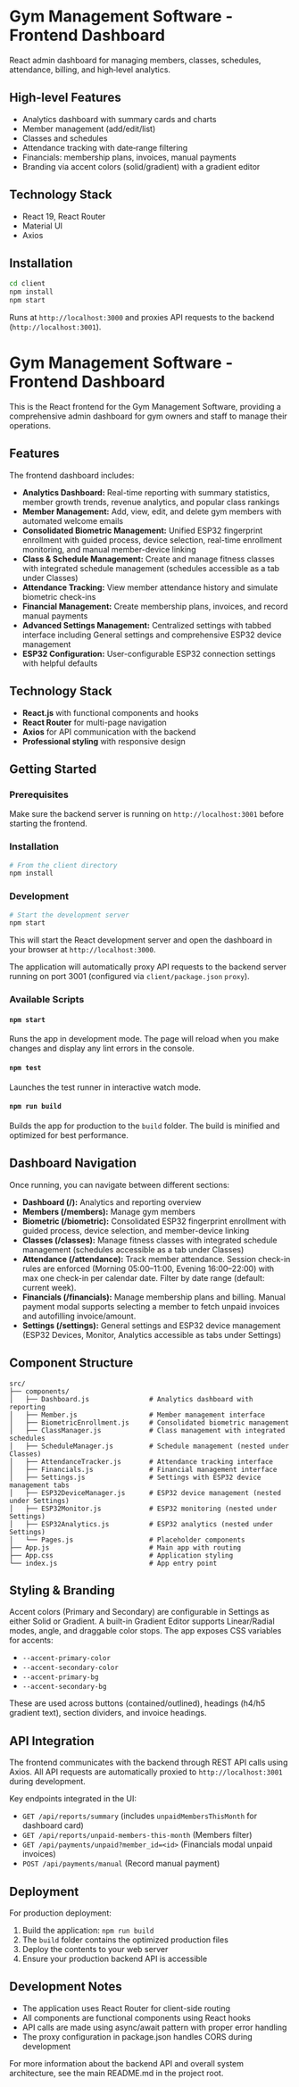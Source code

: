 # Gym Management Software - Frontend Dashboard

React admin dashboard for managing members, classes, schedules, attendance, billing, and high‑level analytics.

## High‑level Features

- Analytics dashboard with summary cards and charts
- Member management (add/edit/list)
- Classes and schedules
- Attendance tracking with date‑range filtering
- Financials: membership plans, invoices, manual payments
- Branding via accent colors (solid/gradient) with a gradient editor

## Technology Stack

- React 19, React Router
- Material UI
- Axios

## Installation

```bash
cd client
npm install
npm start
```

Runs at `http://localhost:3000` and proxies API requests to the backend (`http://localhost:3001`).

# Gym Management Software - Frontend Dashboard

This is the React frontend for the Gym Management Software, providing a comprehensive admin dashboard for gym owners and staff to manage their operations.

## Features

The frontend dashboard includes:

- **Analytics Dashboard:** Real-time reporting with summary statistics, member growth trends, revenue analytics, and popular class rankings
- **Member Management:** Add, view, edit, and delete gym members with automated welcome emails
- **Consolidated Biometric Management:** Unified ESP32 fingerprint enrollment with guided process, device selection, real-time enrollment monitoring, and manual member-device linking
- **Class & Schedule Management:** Create and manage fitness classes with integrated schedule management (schedules accessible as a tab under Classes)
- **Attendance Tracking:** View member attendance history and simulate biometric check-ins
- **Financial Management:** Create membership plans, invoices, and record manual payments
- **Advanced Settings Management:** Centralized settings with tabbed interface including General settings and comprehensive ESP32 device management
- **ESP32 Configuration:** User-configurable ESP32 connection settings with helpful defaults

## Technology Stack

- **React.js** with functional components and hooks
- **React Router** for multi-page navigation
- **Axios** for API communication with the backend
- **Professional styling** with responsive design

## Getting Started

### Prerequisites

Make sure the backend server is running on `http://localhost:3001` before starting the frontend.

### Installation

```bash
# From the client directory
npm install
```

### Development

```bash
# Start the development server
npm start
```

This will start the React development server and open the dashboard in your browser at `http://localhost:3000`.

The application will automatically proxy API requests to the backend server running on port 3001 (configured via `client/package.json` `proxy`).

### Available Scripts

#### `npm start`

Runs the app in development mode. The page will reload when you make changes and display any lint errors in the console.

#### `npm test`

Launches the test runner in interactive watch mode.

#### `npm run build`

Builds the app for production to the `build` folder. The build is minified and optimized for best performance.

## Dashboard Navigation

Once running, you can navigate between different sections:

- **Dashboard (/):** Analytics and reporting overview
- **Members (/members):** Manage gym members
- **Biometric (/biometric):** Consolidated ESP32 fingerprint enrollment with guided process, device selection, and member-device linking
- **Classes (/classes):** Manage fitness classes with integrated schedule management (schedules accessible as a tab under Classes)
- **Attendance (/attendance):** Track member attendance. Session check-in rules are enforced (Morning 05:00–11:00, Evening 16:00–22:00) with max one check-in per calendar date. Filter by date range (default: current week).
- **Financials (/financials):** Manage membership plans and billing. Manual payment modal supports selecting a member to fetch unpaid invoices and autofilling invoice/amount.
- **Settings (/settings):** General settings and ESP32 device management (ESP32 Devices, Monitor, Analytics accessible as tabs under Settings)

## Component Structure

```
src/
├── components/
│   ├── Dashboard.js               # Analytics dashboard with reporting
│   ├── Member.js                  # Member management interface
│   ├── BiometricEnrollment.js     # Consolidated biometric management
│   ├── ClassManager.js            # Class management with integrated schedules
│   ├── ScheduleManager.js         # Schedule management (nested under Classes)
│   ├── AttendanceTracker.js       # Attendance tracking interface
│   ├── Financials.js              # Financial management interface
│   ├── Settings.js                # Settings with ESP32 device management tabs
│   ├── ESP32DeviceManager.js      # ESP32 device management (nested under Settings)
│   ├── ESP32Monitor.js            # ESP32 monitoring (nested under Settings)
│   ├── ESP32Analytics.js          # ESP32 analytics (nested under Settings)
│   └── Pages.js                   # Placeholder components
├── App.js                         # Main app with routing
├── App.css                        # Application styling
└── index.js                       # App entry point
```

## Styling & Branding

Accent colors (Primary and Secondary) are configurable in Settings as either Solid or Gradient. A built-in Gradient Editor supports Linear/Radial modes, angle, and draggable color stops. The app exposes CSS variables for accents:

- `--accent-primary-color`
- `--accent-secondary-color`
- `--accent-primary-bg`
- `--accent-secondary-bg`

These are used across buttons (contained/outlined), headings (h4/h5 gradient text), section dividers, and invoice headings.

## API Integration

The frontend communicates with the backend through REST API calls using Axios. All API requests are automatically proxied to `http://localhost:3001` during development.

Key endpoints integrated in the UI:
- `GET /api/reports/summary` (includes `unpaidMembersThisMonth` for dashboard card)
- `GET /api/reports/unpaid-members-this-month` (Members filter)
- `GET /api/payments/unpaid?member_id=<id>` (Financials modal unpaid invoices)
- `POST /api/payments/manual` (Record manual payment)

## Deployment

For production deployment:

1. Build the application: `npm run build`
2. The `build` folder contains the optimized production files
3. Deploy the contents to your web server
4. Ensure your production backend API is accessible

## Development Notes

- The application uses React Router for client-side routing
- All components are functional components using React hooks
- API calls are made using async/await pattern with proper error handling
- The proxy configuration in package.json handles CORS during development

For more information about the backend API and overall system architecture, see the main README.md in the project root.